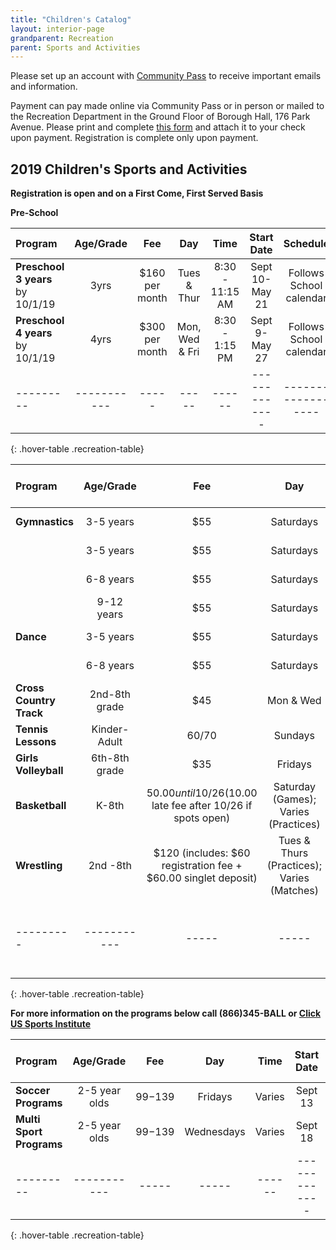 ```yaml
---
title: "Children's Catalog"
layout: interior-page
grandparent: Recreation
parent: Sports and Activities
---
```

 
Please set up an account with [Community Pass]({{site.data.links.community-pass.href}}) to receive important emails and information. 

Payment can pay made online via Community Pass or in person or mailed to the Recreation Department in the Ground Floor of Borough Hall, 176 Park Avenue.  Please print and complete [this form](https://storage.googleapis.com/static.rutherford-nj.com/recreation/Recreation_ProgramRegistration.pdf) and attach it to your check upon payment. Registration is complete only upon payment.

## 2019 Children's Sports and Activities
**Registration is open and on a First Come, First Served Basis**

**Pre-School**

| Program | Age/Grade | Fee |	Day | Time | Start Date |	Schedule | Location |
|:--------|:---------:|:---:|:---:|:----:|:-------------:|:---------:|:--------:|
| **Preschool 3 years** by 10/1/19 | 3yrs | $160 per month | Tues & Thur | 8:30 - 11:15 AM | Sept 10-May 21 | Follows School calendar | Tamblyn Field Civic Center |
| **Preschool 4 years** by 10/1/19 | 4yrs | $300 per month | Mon, Wed & Fri | 8:30 - 1:15 PM | Sept 9-May 27 | Follows School calendar | Tamblyn Field Civic Center |
|---------|-----------|-----|-----|------|-------------|------------------|-------------------|----------|
{: .hover-table .recreation-table}


| Program | Age/Grade | Fee |	Day | Time | Start Date | End Date | Number of classes | Location |
|:--------|:---------:|:---:|:---:|:--------------:|:-------------:|:-------------:|:-----------------:|:--------:|
| **Gymnastics**| 3-5 years | $55 | Saturdays  | 9:00-10:00am  | Sept 21  |      |  8 | Tamblyn Field Civic Center |
|               | 3-5 years | $55 | Saturdays  | 10:00-11:00am | Sept 21  |      |  8 | Tamblyn Field Civic Center |
|               | 6-8 years | $55 | Saturdays  | 11:00-12:00pm | Sept 21  |      |  8 | Tamblyn Field Civic Center |
|               | 9-12 years | $55 | Saturdays  | 12:00-1:00pm | Sept 21  |      |  8 | Tamblyn Field Civic Center |
| **Dance**| 3-5 years | $55 | Saturdays  | 1:30-2:30pm  | Sept 21  |      |  8 | Tamblyn Field Civic Center |
|          | 6-8 years | $55 | Saturdays  | 2:30-3:30pm  | Sept 21  |      |  8 | Tamblyn Field Civic Center |
| **Cross Country Track**| 2nd-8th grade | $45 | Mon & Wed  | 5:30-6:30pm  | Sept 16  |      |  8 | Tryon/Memorial Field |
| **Tennis Lessons** | Kinder-Adult  | $60/$70 | Sundays | Varies | Sept 22 |      |  6 | Memorial Park Tennis Courts | 
| **Girls Volleyball**| 6th-8th grade | $35 | Fridays  | 7:00-9:00pm  | Sept 27  |      |  6 | Lincoln School |
| **Basketball**| K-8th | $50.00 until 10/26 ($10.00 late fee after 10/26 if spots open) | Saturday (Games); Varies (Practices)  | Varies  | December 7  |      |  Games + Practices TBA | Rutherford School Gyms (TBA) |
| **Wrestling**| 2nd -8th | $120 (includes: $60 registration fee + $60.00 singlet deposit) | Tues & Thurs (Practices); Varies (Matches)  | 5:30-7:30pm  | December 3  |      |  Games + Practices TBA | Rutherford School Gyms (TBA) |
|---------|-----------|-----|-----|------|-------------|------------------|-------------------|----------|
{: .hover-table .recreation-table}


**For more information on the programs below call (866)345-BALL or [Click US Sports Institute](https://usasportgroup.com/orgs/?oid=219)**

| Program | Age/Grade | Fee |	Day | Time | Start Date |	Number of Classes | Location |
|:--------|:---------:|:---:|:---:|:----:|:-------------:|:---------:|:--------:|
| **Soccer Programs** | 2-5 year olds | $99-$139 | Fridays | Varies | Sept 13 | 7 | Wall Field |
| **Multi Sport Programs** | 2-5 year olds | $99-$139 | Wednesdays | Varies | Sept 18 | 7 | Wall Field |
|---------|-----------|-----|-----|------|-------------|------------------|-------------------|----------|
{: .hover-table .recreation-table}




